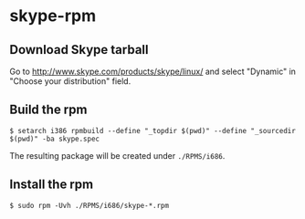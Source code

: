 skype-rpm
=========

## Download Skype tarball

Go to http://www.skype.com/products/skype/linux/ and select "Dynamic" in "Choose your distribution" field.

## Build the rpm

`$ setarch i386 rpmbuild --define "_topdir $(pwd)" --define "_sourcedir $(pwd)" -ba skype.spec`

The resulting package will be created under `./RPMS/i686`.

## Install the rpm

`$ sudo rpm -Uvh ./RPMS/i686/skype-*.rpm`

